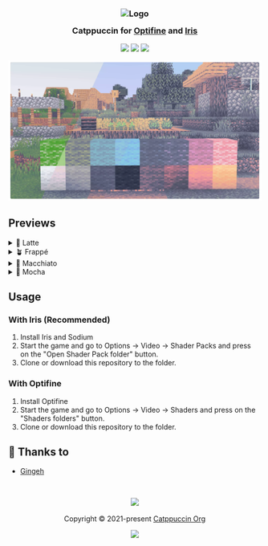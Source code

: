 <h3 align="center">
	<img src="https://raw.githubusercontent.com/catppuccin/catppuccin/main/assets/logos/exports/1544x1544_circle.png" width="100" alt="Logo"/><br/>
	<img src="https://raw.githubusercontent.com/catppuccin/catppuccin/main/assets/misc/transparent.png" height="30" width="0px"/>
	Catppuccin for <a href="https://www.optifine.net/home">Optifine</a> and <a href="https://irisshaders.net/">Iris</a>
	<img src="https://raw.githubusercontent.com/catppuccin/catppuccin/main/assets/misc/transparent.png" height="30" width="0px"/>
</h3>

<p align="center">
	<a href="https://github.com/catppuccin/optifine/stargazers"><img src="https://img.shields.io/github/stars/catppuccin/optifine?colorA=363a4f&colorB=b7bdf8&style=for-the-badge"></a>
	<a href="https://github.com/catppuccin/optifine/issues"><img src="https://img.shields.io/github/issues/catppuccin/optifine?colorA=363a4f&colorB=f5a97f&style=for-the-badge"></a>
	<a href="https://github.com/catppuccin/optifine/contributors"><img src="https://img.shields.io/github/contributors/catppuccin/optifine?colorA=363a4f&colorB=a6da95&style=for-the-badge"></a>
</p>

<p align="center">
	<img src="assets/preview.webp"/>
</p>

## Previews

<details>
<summary>🌻 Latte</summary>
<img src="assets/previews/latte.webp"/>
</details>
<details>
<summary>🪴 Frappé</summary>
<img src="assets/previews/frappe.webp"/>
</details>
<details>
<summary>🌺 Macchiato</summary>
<img src="assets/previews/macchiato.webp"/>
</details>
<details>
<summary>🌿 Mocha</summary>
<img src="assets/previews/mocha.webp"/>
</details>

## Usage

### With Iris (Recommended)
1. Install Iris and Sodium
2. Start the game and go to Options -> Video -> Shader Packs and press on the "Open Shader Pack folder" button.
3. Clone or download this repository to the folder.

### With Optifine
1. Install Optifine
2. Start the game and go to Options -> Video -> Shaders and press on the "Shaders folders" button.
3. Clone or download this repository to the folder.

## 💝 Thanks to

- [Gingeh](https://github.com/Gingeh)

&nbsp;

<p align="center">
	<img src="https://raw.githubusercontent.com/catppuccin/catppuccin/main/assets/footers/gray0_ctp_on_line.svg?sanitize=true" />
</p>

<p align="center">
	Copyright &copy; 2021-present <a href="https://github.com/catppuccin" target="_blank">Catppuccin Org</a>
</p>

<p align="center">
	<a href="https://github.com/catppuccin/catppuccin/blob/main/LICENSE"><img src="https://img.shields.io/static/v1.svg?style=for-the-badge&label=License&message=MIT&logoColor=d9e0ee&colorA=363a4f&colorB=b7bdf8"/></a>
</p>
